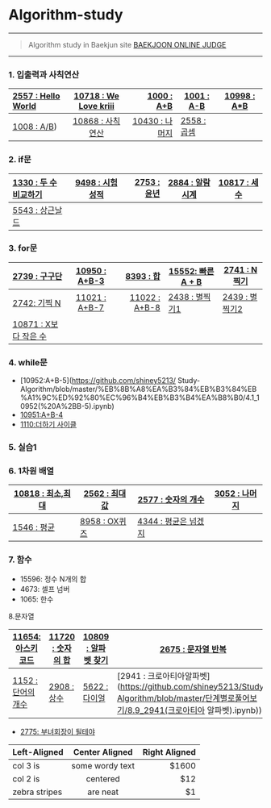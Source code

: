 # Algorithm-study

---

> Algorithm study in Baekjun site
> [BAEKJOON ONLINE JUDGE](https://www.acmicpc.net/)
>

---
### 1. 입출력과 사칙연산

| [2557 : Hello World](https://github.com/shiney5213/Algorithm-study/blob/master/단계별로풀어보기/1.1_2557_HellloWorld.py) | [10718 : We Love kriii](https://github.com/shiney5213/Algorithm-study/blob/master/단계별로풀어보기/1.2_10718_WeLoveKriii.py) | [1000 : A+B](https://github.com/shiney5213/Algorithm-study/blob/master/단계별로풀어보기/1.3_1000_A%2BB.py) |    [1001 : A-B](https://github.com/shiney5213/Algorithm-study/blob/master/단계별로풀어보기/1.4-1001_A-B.py)   |    [10998 : A*B](https://github.com/shiney5213/Algorithm-study/blob/master/단계별로풀어보기/1.5_10998_AXB.py)   |
| :----------------------------------------------------------- | :----------------------------------------------------------: | -----------------------------------------------------------: | ---- | ---- |
|  [1008 : A/B](https://github.com/shiney5213/Algorithm-study/blob/master/단계별로풀어보기/1.6_1008_A%B.ipynb)) |  [10868 : 사칙연산](https://github.com/shiney5213/Algorithm-study/blob/master/단계별로풀어보기/1.7_10869_calculator.py) | [10430 : 나머지](https://github.com/shiney5213/Algorithm-study/blob/master/단계별로풀어보기/1.8_10430.py) | [2558 : 곱셈](https://github.com/shiney5213/Algorithm-study/blob/master/단계별로풀어보기/1.9_2558(%EA%B3%B1%EC%85%88).ipynb) |      |      |


### 2. if문

| [1330 : 두 수 비교하기](https://github.com/shiney5213/Algorithm-study/blob/master/단계별로풀어보기/2.1_1330(%EB%91%90%20%EC%88%98%20%EB%B9%84%EA%B5%90%ED%95%98%EA%B8%B0).ipynb) | [9498 : 시험 성적](https://github.com/shiney5213/Algorithm-study/blob/master/단계별로풀어보기/2.2_9498(%EC%8B%9C%ED%97%98%EC%84%B1%EC%A0%81).ipynb) | [2753 : 윤년](https://github.com/shiney5213/Algorithm-study/blob/master/단계별로풀어보기/2.3_2753(%EC%9C%A4%EB%85%84).ipynb) |   [2884 : 알람시계](https://github.com/shiney5213/Algorithm-study/blob/master/단계별로풀어보기/2.3_2884(%EC%95%8C%EB%9E%8C%20%EC%8B%9C%EA%B3%84).ipynb)    |    [10817 : 세 수](https://github.com/shiney5213/Algorithm-study/blob/master/단계별로풀어보기/2.5_10817(%EC%84%B8%20%EC%88%98).ipynb)    |
| :----------------------------------------------------------- | :----------------------------------------------------------: | -----------------------------------------------------------: | ---- | ---- |
| [5543 : 상근날드](https://github.com/shiney5213/Algorithm-study/blob/master/단계별로풀어보기/2.4_5543(상근날드).ipynb) |      |      |


### 3. for문
| [2739 : 구구단](https://github.com/shiney5213/Algorithm-study/blob/master/python/3.1_2739(%EA%B5%AC%EA%B5%AC%EB%8B%A8).ipynb) | [10950 : A+B-3](https://github.com/shiney5213/Algorithm-study/blob/master/단계별로풀어보기/3.2_10950(A%2BB-3).ipynb) | [8393 : 합](https://github.com/shiney5213/Algorithm-study/blob/master/단계별로풀어보기/3.3_8393(합).ipynb) | [15552: 빠른 A + B](https://github.com/shiney5213/Algorithm-study/blob/master/단계별로풀어보기/3.4_15552(빠른A%2BB).ipynb) | [2741 : N찍기](https://github.com/shiney5213/Algorithm-study/blob/master/단계별로풀어보기/3.5_2741(찍기N).ipynb) |
| :----------------------------------------------------------- | :----------------------------------------------------------: | -----------------------------------------------------------: | ------------------------------------------------------------ | ------------------------------------------------------------ |
| [2742: 기찍 N](https://github.com/shiney5213/Algorithm-study/blob/master/단계별로풀어보기/3.6_2742(기찍N).ipynb)    | [11021 : A+B-7](https://github.com/shiney5213/Algorithm-study/blob/master/단계별로풀어보기/3.7_11021(A%2BB-7).ipynb) | [11022 : A+B-8](https://github.com/shiney5213/Algorithm-study/blob/master/단계별로풀어보기/3.8_11022(A%2BB-8).ipynb) | [2438 : 별찍기1](https://github.com/shiney5213/Algorithm-study/blob/master/단계별로풀어보기/3.9_2438(별찍기1).ipynb) |  [2439 : 별찍기2](https://github.com/shiney5213/Algorithm-study/blob/master/단계별로풀어보기/3.10_2439(별찍기2).ipynb) |
|[10871 : X보다 작은 수](https://github.com/shiney5213/Algorithm-study/blob/master/단계별로풀어보기/3.10_2439(별찍기2).ipynb) |                                                              |                                                              |                                                              |

### 4. while문

- [10952:A+B-5](https://github.com/shiney5213/
      Study-Algorithm/blob/master/%EB%8B%A8%EA%B3%84%EB%B3%84%EB%A1%9C%ED%92%80%EC%96%B4%EB%B3%B4%EA%B8%B0/4.1_10952(%20A%2BB-5).ipynb) 
- [10951:A+B-4](https://github.com/shiney5213/Study-Algorithm/blob/master/%EB%8B%A8%EA%B3%84%EB%B3%84%EB%A1%9C%ED%92%80%EC%96%B4%EB%B3%B4%EA%B8%B0/4.2_10951(%20A%2BB-4).ipynb) 
- [1110:더하기 사이클](https://github.com/shiney5213/Study-Algorithm/blob/master/%EB%8B%A8%EA%B3%84%EB%B3%84%EB%A1%9C%ED%92%80%EC%96%B4%EB%B3%B4%EA%B8%B0/4.3_1110(%EB%8D%94%ED%95%98%EA%B8%B0%EC%82%AC%EC%9D%B4%ED%81%B4).ipynb) 

### 5. 실습1


### 6. 1차원 배열

| [10818 : 최소,최대](https://github.com/shiney5213/Study-Algorithm/blob/master/단계별로풀어보기/5.1_10818(최소%2C최대).ipynb) | [2562 : 최대값](https://github.com/shiney5213/Study-Algorithm/blob/master/단계별로풀어보기/5.2_2562(최댓값).ipynb) | [2577 : 숫자의 개수](https://github.com/shiney5213/Study-Algorithm/blob/master/단계별로풀어보기/5.3_2577(숫자의개수).ipynb) | [3052 : 나머지](https://github.com/shiney5213/Study-Algorithm/blob/master/단계별로풀어보기/5.4_3052(나머지).ipynb) |
| ------------------------------------------------------------ | ------------------------------------------------------------ | ------------------------------------------------------------ | ------------------------------------------------------------ |
| [1546 : 평균](https://github.com/shiney5213/Study-Algorithm/blob/master/단계별로풀어보기/5.5_1546(평균).ipynb) | [8958 : OX퀴즈](https://github.com/shiney5213/Study-Algorithm/blob/master/단계별로풀어보기/5.6_8958(OX퀴즈).ipynb) | [4344 : 평균은 넘겠지](https://github.com/shiney5213/Study-Algorithm/blob/master/단계별로풀어보기/5.7_4344(평균은넘겠지).ipynb) |                                                              |

### 7. 함수

- 15596: 정수 N개의 합
- 4673: 셀프 넘버
- 1065: 한수

8.문자열

| [11654: 아스키코드](https://github.com/shiney5213/Study-Algorithm/blob/master/단계별로풀어보기/8.1_11654(아스키코드).ipynb) | [11720 : 숫자의 합](https://github.com/shiney5213/Study-Algorithm/blob/master/단계별로풀어보기/8.2_11720(숫자의합).ipynb)| [10809 : 알파벳 찾기](https://github.com/shiney5213/Study-Algorithm/blob/master/단계별로풀어보기/8.3_10809(알파벳찾기).ipynb) | [2675 : 문자열 반복](https://github.com/shiney5213/Study-Algorithm/blob/master/단계별로풀어보기/8.4_2675(문자열반복).ipynb) | [1157 : 단어 공부](https://github.com/shiney5213/Study-Algorithm/blob/master/단계별로풀어보기/8.5_1157(단어공부).ipynb)) |
| ------------------------------------------------------------ | ------------------------------------------------------------ | ------------------------------------------------------------ | ------------------------------------------------------------ | ------------------------------------------------------------ |
| [1152 : 단어의 개수](https://github.com/shiney5213/Study-Algorithm/blob/master/단계별로풀어보기/8.6_1152(단어의개수).ipynb) | [2908 : 상수](https://github.com/shiney5213/Study-Algorithm/blob/master/단계별로풀어보기/8.7_2908(상수).ipynb) | [5622 : 다이얼](https://github.com/shiney5213/Study-Algorithm/blob/master/단계별로풀어보기/8.8_5622(다이얼).ipynb) | [2941 : 크로아티아알파벳](https://github.com/shiney5213/Study-Algorithm/blob/master/단계별로풀어보기/8.9_2941(크로아티아 알파벳).ipynb)) | [1316 : 그룹 단어 체커 ](https://github.com/shiney5213/Study-Algorithm/blob/master/%EB%8B%A8%EA%B3%84%EB%B3%84%EB%A1%9C%ED%92%80%EC%96%B4%EB%B3%B4%EA%B8%B0/8.10_1316(%EA%B7%B8%EB%A3%B9%EB%8B%A8%EC%96%B4%EC%B2%B4%EC%BB%A4).ipynb)                                       |






- [2775: 부녀회장이 될테야](https://www.acmicpc.net/problem/2775)


| Left-Aligned  | Center Aligned  | Right Aligned |
| :------------ |:---------------:| -----:|
| col 3 is      | some wordy text | $1600 |
| col 2 is      | centered        |   $12 |
| zebra stripes | are neat        |    $1 |






